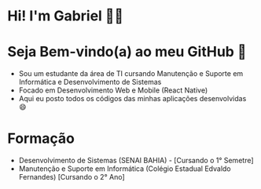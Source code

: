 # Hi! I'm Gabriel 🤩👋

# Seja Bem-vindo(a) ao meu GitHub 🥳

* Sou um estudante da área de TI cursando Manutenção e Suporte em Informática e Desenvolvimento de Sistemas
* Focado em Desenvolvimento Web e Mobile (React Native)
* Aqui eu posto todos os códigos das minhas aplicações desenvolvidas 😄

# Formação
- Desenvolvimento de Sistemas (SENAI BAHIA) - [Cursando o 1° Semetre]
- Manutenção e Suporte em Informática (Colégio Estadual Edvaldo Fernandes) [Cursando o 2° Ano]
